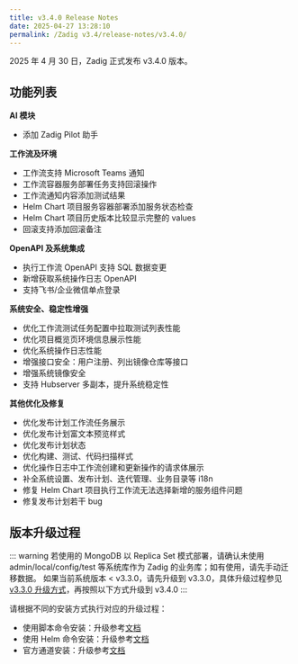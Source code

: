 ```yaml
---
title: v3.4.0 Release Notes
date: 2025-04-27 13:28:10
permalink: /Zadig v3.4/release-notes/v3.4.0/
---
```


2025 年 4 月 30 日，Zadig 正式发布 v3.4.0 版本。

## 功能列表

**AI 模块**
- 添加 Zadig Pilot 助手

**工作流及环境**
- 工作流支持 Microsoft Teams 通知
- 工作流容器服务部署任务支持回滚操作
- 工作流通知内容添加测试结果
- Helm Chart 项目服务容器部署添加服务状态检查
- Helm Chart 项目历史版本比较显示完整的 values
- 回滚支持添加回滚备注

**OpenAPI 及系统集成**
- 执行工作流 OpenAPI 支持 SQL 数据变更
- 新增获取系统操作日志 OpenAPI
- 支持飞书/企业微信单点登录

**系统安全、稳定性增强**
- 优化工作流测试任务配置中拉取测试列表性能
- 优化项目概览页环境信息展示性能
- 优化系统操作日志性能
- 增强接口安全：用户注册、列出镜像仓库等接口
- 增强系统镜像安全
- 支持 Hubserver 多副本，提升系统稳定性

**其他优化及修复**
- 优化发布计划工作流任务展示
- 优化发布计划富文本预览样式
- 优化发布计划状态
- 优化构建、测试、代码扫描样式
- 优化操作日志中工作流创建和更新操作的请求体展示
- 补全系统设置、发布计划、迭代管理、业务目录等 i18n
- 修复 Helm Chart 项目执行工作流无法选择新增的服务组件问题
- 修复发布计划若干 bug

<!-- ## 业务变更声明 -->

## 版本升级过程

::: warning
若使用的 MongoDB 以 Replica Set 模式部署，请确认未使用 admin/local/config/test 等系统库作为 Zadig 的业务库；如有使用，请先手动迁移数据。
如果当前系统版本 < v3.3.0，请先升级到 v3.3.0，具体升级过程参见 [v3.3.0 升级方式](/Zadig%20v3.3/release-notes/v3.3.0/#版本升级过程)，再按照以下方式升级到 v3.4.0
:::

请根据不同的安装方式执行对应的升级过程：

- 使用脚本命令安装：升级参考[文档](/Zadig%20v3.4/install/helm-deploy/#升级)
- 使用 Helm 命令安装：升级参考[文档](/Zadig%20v3.4/install/helm-deploy/#升级)
- 官方通道安装：升级参考[文档](/Zadig%20v3.4/stable/install/#升级)